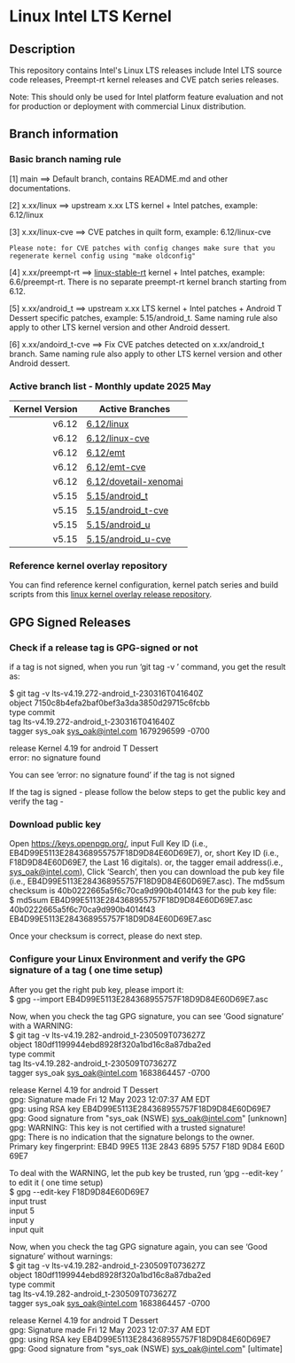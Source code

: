 # Linux Intel LTS Kernel

## Description

This repository contains Intel's Linux LTS releases include Intel LTS source code releases, Preempt-rt kernel releases and CVE patch series releases.

Note: This should only be used for Intel platform feature evaluation and not for production or deployment with commercial Linux distribution.

## Branch information

### Basic branch naming rule

[1] main ==> Default branch, contains README.md and other documentations.

[2] x.xx/linux ==> upstream x.xx LTS kernel + Intel patches, example: 6.12/linux

[3] x.xx/linux-cve ==> CVE patches in quilt form, example: 6.12/linux-cve

    Please note: for CVE patches with config changes make sure that you regenerate kernel config using "make oldconfig"

[4] x.xx/preempt-rt ==> [linux-stable-rt](https://git.kernel.org/pub/scm/linux/kernel/git/rt/linux-stable-rt.git/) kernel + Intel patches, example: 6.6/preempt-rt. There is no separate preempt-rt kernel branch starting from 6.12.

[5] x.xx/android_t ==> upstream x.xx LTS kernel + Intel patches + Android T Dessert specific patches, example: 5.15/android_t. Same naming rule also apply to other LTS kernel version and other Android dessert.

[6] x.xx/andoird_t-cve ==> Fix CVE patches detected on x.xx/android_t branch. Same naming rule also apply to other LTS kernel version and other Android dessert.

### Active branch list - Monthly update **2025 May**

| Kernel Version | Active Branches |
|---------------:|-----------------|
| v6.12          | [6.12/linux](https://github.com/intel/linux-intel-lts/tree/6.12/linux) |
| v6.12          | [6.12/linux-cve](https://github.com/intel/linux-intel-lts/tree/6.12/linux-cve) |
| v6.12          | [6.12/emt](https://github.com/intel/linux-intel-lts/tree/6.12/emt) |
| v6.12          | [6.12/emt-cve](https://github.com/intel/linux-intel-lts/tree/6.12/emt-cve) |
| v6.12          | [6.12/dovetail-xenomai](https://github.com/intel/linux-intel-lts/tree/6.12/dovetail-xenomai) |
| v5.15          | [5.15/android_t](https://github.com/intel/linux-intel-lts/tree/5.15/android_t) |
| v5.15          | [5.15/android_t-cve](https://github.com/intel/linux-intel-lts/tree/5.15/android_t-cve) |
| v5.15          | [5.15/android_u](https://github.com/intel/linux-intel-lts/tree/5.15/android_u) |
| v5.15          | [5.15/android_u-cve](https://github.com/intel/linux-intel-lts/tree/5.15/android_u-cve) |

### Reference kernel overlay repository
You can find reference kernel configuration, kernel patch series and build scripts from this [linux kernel overlay release repository](https://github.com/intel-innersource/os.linux.kernel.iot-kernel-overlay).

## GPG Signed Releases

### Check if a release tag is GPG-signed or not

if a tag is not signed, when you run ‘git tag -v <tag>’ command, you get the result as:

$ git tag -v lts-v4.19.272-android_t-230316T041640Z<br>
object 7150c8b4efa2baf0bef3a3da3850d29715c6fcbb<br>
type commit<br>
tag lts-v4.19.272-android_t-230316T041640Z<br>
tagger sys_oak sys_oak@intel.com 1679296599 -0700<br>

release Kernel 4.19 for android T Dessert<br>
error: no signature found<br>

You can see ‘error: no signature found’ if the tag is not signed

If the tag is signed - please follow the below steps to get the public key and verify the tag -

### Download public key

Open https://keys.openpgp.org/, input Full Key ID (i.e., EB4D99E5113E284368955757F18D9D84E60D69E7), or,
short Key ID (i.e., F18D9D84E60D69E7, the Last 16 digitals). or, the tagger email address(i.e., sys_oak@intel.com),
Click ‘Search’, then you can download the pub key file (i.e., EB4D99E5113E284368955757F18D9D84E60D69E7.asc).
The md5sum checksum is 40b0222665a5f6c70ca9d990b4014f43 for the pub key file:<br>
$ md5sum EB4D99E5113E284368955757F18D9D84E60D69E7.asc<br>
40b0222665a5f6c70ca9d990b4014f43  EB4D99E5113E284368955757F18D9D84E60D69E7.asc

Once your checksum is correct, please do next step.

### Configure your Linux Environment and verify the GPG signature of a tag ( one time setup)

After you get the right pub key, please import it:<br>
$ gpg --import EB4D99E5113E284368955757F18D9D84E60D69E7.asc

Now, when you check the tag GPG signature, you can see ‘Good signature’ with a WARNING:<br>
$ git tag -v lts-v4.19.282-android_t-230509T073627Z<br>
object 180df1199944ebd8928f320a1bd16c8a87dba2ed<br>
type commit<br>
tag lts-v4.19.282-android_t-230509T073627Z<br>
tagger sys_oak sys_oak@intel.com 1683864457 -0700

release Kernel 4.19 for android T Dessert<br>
gpg: Signature made Fri 12 May 2023 12:07:37 AM EDT<br>
gpg:                using RSA key EB4D99E5113E284368955757F18D9D84E60D69E7<br>
gpg: Good signature from "sys_oak (NSWE) sys_oak@intel.com" [unknown]<br>
gpg: WARNING: This key is not certified with a trusted signature!<br>
gpg:          There is no indication that the signature belongs to the owner.<br>
Primary key fingerprint: EB4D 99E5 113E 2843 6895  5757 F18D 9D84 E60D 69E7

To deal with the WARNING, let the pub key be trusted, run ‘gpg --edit-key <key>’ to edit it ( one time setup)<br>
$ gpg --edit-key F18D9D84E60D69E7  
input trust<br>
input 5<br>
input y<br>
input quit

Now, when you check the tag GPG signature again, you can see ‘Good signature’ without warnings:<br>
$ git tag -v lts-v4.19.282-android_t-230509T073627Z<br>
object 180df1199944ebd8928f320a1bd16c8a87dba2ed<br>
type commit<br>
tag lts-v4.19.282-android_t-230509T073627Z<br>
tagger sys_oak sys_oak@intel.com 1683864457 -0700

release Kernel 4.19 for android T Dessert<br>
gpg: Signature made Fri 12 May 2023 12:07:37 AM EDT<br>
gpg:                using RSA key EB4D99E5113E284368955757F18D9D84E60D69E7<br>
gpg: Good signature from "sys_oak (NSWE) sys_oak@intel.com" [ultimate]<br>

